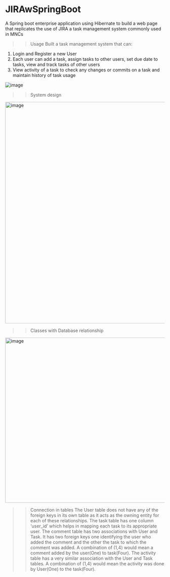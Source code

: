 # JIRAwSpringBoot
A Spring boot enterprise application using Hibernate to build a web page that replicates the use of JIRA a task management system commonly used in MNCs

>>Usage
Built a task management system that can:
1. Login and Register a new User
2. Each user can add a task, assign tasks to other users, set due date to tasks, view and track tasks of other users
3. View activity of a task to check any changes or commits on a task and maintain history of task usage


![image](https://user-images.githubusercontent.com/31111993/208987548-c93f06e9-615c-4717-a0af-03131209cc15.png)
>> System design




<img width="700" alt="image" src="https://user-images.githubusercontent.com/31111993/208987704-ae3ab5f9-0292-4afb-b89d-bcff0127d4e8.png">
 
 >> Classes with Database relationship
 <img width="522" alt="image" src="https://user-images.githubusercontent.com/31111993/208987926-40ae6d83-2cab-4818-9d86-19841e7cd9b2.png">

>> Connection in tables
The User table does not have any of the foreign keys in its own table as it acts as the owning entity for each of these relationships. The task table has one column ‘user_id’ which helps in mapping each task to its appropriate user. The comment table has two associations with User and Task. It has two foreign keys one identifying the user who added the comment and the other the task to which the comment was added. A combination of (1,4) would mean a comment added by the user(One) to task(Four). The activity table has a very similar association with the User and Task tables. A combination of (1,4) would mean the activity was done by User(One) to the task(Four). 
